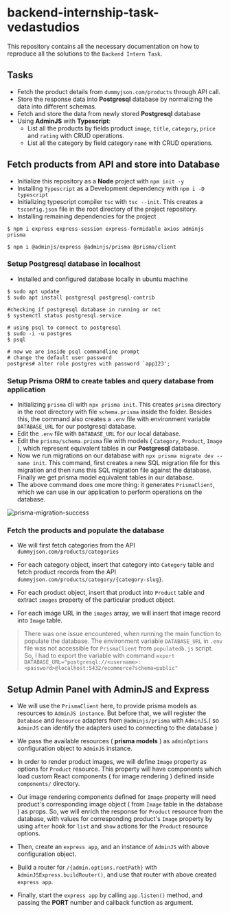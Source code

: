 # backend-internship-task-vedastudios

This repository contains all the necessary documentation on how to reproduce all the solutions to the `Backend Intern Task`.

## Tasks
- Fetch the product details from `dummyjson.com/products` through API call.
- Store the response data into **Postgresql** database by normalizing the data into different schemas.
- Fetch and store the data from newly stored **Postgresql** database
- Using **AdminJS** with **Typescript**:
  - List all the products by fields product `image`, `title`, `category`, `price` and `rating` with CRUD operations.
  - List all the category by field category `name` with CRUD operations.


## Fetch products from API and store into Database

- Initialize this repository as a **Node** project with `npm init -y`
- Installing `Typescript` as a Development dependency with `npm i -D typescript`
- Initializing typescript compiler `tsc` with `tsc --init`. This creates a `tsconfig.json` file in the root directory of the project repository.
- Installing remaining dependencies for the project

```
$ npm i express express-session express-formidable axios adminjs prisma

$ npm i @adminjs/express @adminjs/prisma @prisma/client
```

### Setup Postgresql database in localhost
- Installed and configured database locally in ubuntu machine
```
$ sudo apt update
$ sudo apt install postgresql postgresql-contrib

#checking if postgresql database in running or not
$ systemctl status postgresql.service

# using psql to connect to postgresql
$ sudo -i -u postgres
$ psql

# now we are inside psql commandline prompt
# change the default user password
postgres# alter role postgres with password `app123';
```

### Setup Prisma ORM to create tables and query database from application
- Initializing `prisma` cli with `npx prisma init`. This creates `prisma` directory in the root directory with file `schema.prisma` inside the folder. Besides this, the command also creates a `.env` file with environment variable `DATABASE_URL` for our postgresql database.
- Edit the `.env` file with `DATABASE_URL` for our local database.
- Edit the `prisma/schema.prisma` file with models ( `Category`, `Product`, `Image` ), which represent equivalent tables in our **Postgresql** database.
- Now we run migrations on our database with `npx prisma migrate dev --name init`. This command, first creates a new SQL migration file for this migration and then  runs this SQL migration file against the database. Finally we get prisma model equivalent tables in our database.
- The above command does one more thing: it generates `PrismaClient`, which we can use in our application to perform operations on the database.

![prisma-migration-success]()

### Fetch the products and populate the database

- We will first fetch categories from the API `dummyjson.com/products/categories`

- For each category object, insert that category into `Category` table and fetch product records from the API `dummyjson.com/products/category/{category-slug}`.

- For each product object, insert that product into `Product` table and extract `images` property of the particular product object.

- For each image URL in the `images` array, we will insert that image record into `Image` table.

> There was one issue encountered, when running the main function to populate the database. The environment variable `DATABASE_URL` in `.env` file was not accessible for `PrismaClient` from `populatedb.js` script. So, I had to export the variable with command `export DATABASE_URL="postgresql://<username>:<password>@localhost:5432/ecommerce?schema=public"`

## Setup Admin Panel with AdminJS and Express

- We will use the `PrismaClient` here, to provide prisma models as resources to `AdminJS instance`. But before that, we will register the `Database` and `Resource` adapters from `@adminjs/prisma` with `AdminJS`.( so `AdminJS` can identify the adapters used to connecting to the database )

- We pass the available resources ( **prisma models** ) as `adminOptions` configuration object to `AdminJS` instance.

- In order to render product images, we will define `Image` property as options for `Product` resource. This property will have components which load custom React components ( for image rendering ) defined inside `components/` directory.

- Our image rendering components defined for `Image` property will need product's corresponding image object ( from `Image` table in the database ) as props. So, we will enrich the response for `Product` resource from the database, with values for corresponding product's `Image` property by using `after` hook for `list` and `show` actions for the `Product` resource options.

- Then, create an `express app`, and an instance of `AdminJS` with above configuration object.

- Build a router for `/{admin.options.rootPath}` with `AdminJSExpress.buildRouter()`, and use that router with above created `express app`.

- Finally, start the `express app` by calling `app.listen()` method, and passing the **PORT** number and callback function as argument.


##